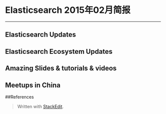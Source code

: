 
# Elasticsearch 2015年02月简报

---

## Elasticsearch Updates


## Elasticsearch Ecosystem Updates


## Amazing Slides & tutorials & videos


## Meetups in China


##References


> Written with [StackEdit](https://stackedit.io/).